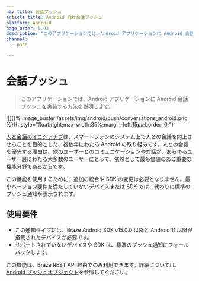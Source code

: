```yaml
---
nav_title: 会話プッシュ
article_title: Android 向け会話プッシュ
platform: Android
page_order: 5.92
description: "このアプリケーションでは、Android アプリケーションに Android 会話プッシュを実装する方法を説明します。"
channel:
  - push

---
```


# 会話プッシュ

> このアプリケーションでは、Android アプリケーションに Android 会話プッシュを実装する方法を説明します。

![\]({% image_buster /assets/img/android/push/conversations_android.png %}){: style="float:right;max-width:35%;margin-left:15px;border: 0;"}

[人と会話のイニシアチブ][2]は、スマートフォンのシステム上で人との会話を向上させることを目的とした、複数年にわたる Android の取り組みです。人との会話を優先する理由は、他のユーザーとのコミュニケーションや対話が、あらゆるユーザー層にわたる大多数のユーザーにとって、依然として最も価値のある重要な機能分野であるからです。

この機能を使用するために、追加の統合や SDK の変更は必要となりません。最小バージョン要件を満たしていないデバイスまたは SDK では、代わりに標準のプッシュ通知が表示されます。

## 使用要件

- この通知タイプには、Braze Android SDK v15.0.0 以降と Android 11 以降が搭載されたデバイスが必要です。 
- サポートされていないデバイスや SDK は、標準のプッシュ通知にフォールバックします。

この機能は、Braze REST API 経由でのみ利用できます。詳細については、[Android プッシュオブジェクト][1]を参照してください。

[1]: {{site.baseurl}}/api/objects_filters/messaging/android_object#android-conversation-push-object
[2]: https://developer.android.com/guide/topics/ui/conversations
